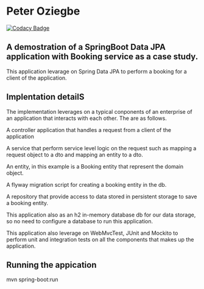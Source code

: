 # Peter Oziegbe

[![Codacy Badge](https://app.codacy.com/project/badge/Grade/d94d3a2ed8d546c1a5a5bf43f2ff02d9)](https://www.codacy.com/gh/perowiski/booking-service-with-spring-data-jpa/dashboard?utm_source=github.com&amp;utm_medium=referral&amp;utm_content=perowiski/booking-service-with-spring-data-jpa&amp;utm_campaign=Badge_Grade)

## A demostration of a SpringBoot Data JPA application with Booking service as a case study.

This application levarage on Spring Data JPA to perform a booking for a client of the application.


## Implentation detailS

The implementation leverages on a typical conponents of an enterprise of an application that interacts with each other. The are as follows.

A controller application that handles a request from a client of the application

A service that perform service level logic on the request such as mapping a request object to a dto and mapping an entity to a dto.

An entity, in this example is a Booking entity that represent the domain object.

A flyway migration script for creating a booking entity in the db. 

A repository that provide access to data stored in persistent storage to save a booking entity.

This application also as an h2 in-memory database db for our data storage, so no need to configure a database to run this application.

This application also leverage on WebMvcTest, JUnit and Mockito to perform unit and integration tests on all the components that makes up the application.

## Running the appication

mvn spring-boot:run
